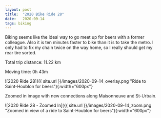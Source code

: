```yaml
---
layout: post
title:  "2020 Bike Ride 28"
date:   2020-09-14
tags: biking
---
```


Biking seems like the ideal way to go meet up for beers with a former colleague. Also it is ten minutes faster to bike than it is to take the metro. I only had to fix my chain twice on the way home, so I really should get my rear tire sorted.

Total trip distance: 11.22 km

Moving time: 0h 43m

![2020 Ride 28]({{ site.url }}/images/2020-09-14_overlay.png "Ride to Saint-Houblon for beers"){:width="600px"}

Zoomed in image with new connections along Maisonneuve and St-Urbain.

![2020 Ride 28 - Zoomed In]({{ site.url }}/images/2020-09-14_zoom.png "Zoomed in view of a ride to Saint-Houblon for beers"){:width="600px"}

